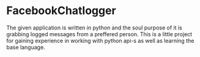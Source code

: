 # FacebookChatlogger

The given application is written in python and the soul purpose of it is grabbing logged messages from a preffered person.
This is a little project for gaining experience in working with python api-s as well as learning the base language.
